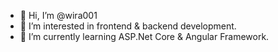 - 👋 Hi, I’m @wira001
- 👀 I’m interested in frontend & backend development.
- 🌱 I’m currently learning ASP.Net Core & Angular Framework.

<!---
wira001/wira001 is a ✨ special ✨ repository because its `README.md` (this file) appears on your GitHub profile.
You can click the Preview link to take a look at your changes.
--->
